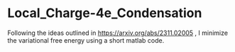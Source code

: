 # Local_Charge-4e_Condensation
Following the ideas outlined in https://arxiv.org/abs/2311.02005 , I minimize the variational free energy using a short matlab code.
